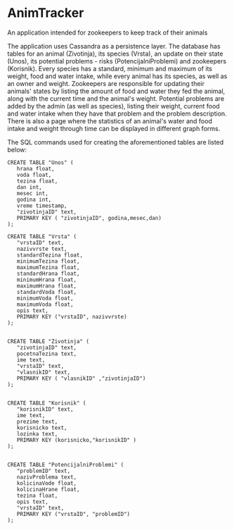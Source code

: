 # AnimTracker
An application intended for zookeepers to keep track of their animals

The application uses Cassandra as a persistence layer. The database has tables for an animal (Zivotinja), its species (Vrsta), an update on their state (Unos), its potential problems - risks (PotencijalniProblemi) and zookeepers (Korisnik).
 Every species has a standard, minimum and maximum of its weight, food and water intake, while every animal has its species, as well as an owner and weight. Zookeepers are responsible for updating their animals' states by listing the amount of food and water they fed the animal, along 
 with the current time and the animal's weight. Potential problems are added by the admin (as well as species), listing their weight, current food and water intake when they have that problem and the problem description.
 There is also a page where the statistics of an animal's water and food intake and weight through time can be displayed in different graph forms.

 The SQL commands used for creating the aforementioned tables are listed below:

 ```
CREATE TABLE "Unos" (
    hrana float,
    voda float,
    tezina float,
    dan int,
    mesec int,
    godina int,
    vreme timestamp,
    "zivotinjaID" text,
    PRIMARY KEY ( "zivotinjaID", godina,mesec,dan)
);

CREATE TABLE "Vrsta" (
    "vrstaID" text,
    nazivvrste text,
    standardTezina float,
    minimumTezina float,
    maximumTezina float,
    standardHrana float,
    minimumHrana float,
    maximumHrana float,
    standardVoda float,
    minimumVoda float,
    maximumVoda float,
    opis text,
    PRIMARY KEY ("vrstaID", nazivvrste)
);


CREATE TABLE "Zivotinja" (
    "zivotinjaID" text,
    pocetnaTezina text,
    ime text,
    "vrstaID" text,
    "vlasnikID" text,
    PRIMARY KEY ( "vlasnikID" ,"zivotinjaID")
);


CREATE TABLE "Korisnik" (
    "korisnikID" text,
    ime text,
    prezime text,
    korisnicko text,
    lozinka text,
    PRIMARY KEY (korisnicko,"korisnikID" )
);


CREATE TABLE "PotencijalniProblemi" (
    "problemID" text,
    nazivProblema text,
    kolicinaVode float,
    kolicinaHrane float,
    tezina float,
    opis text,
    "vrstaID" text,
    PRIMARY KEY ("vrstaID", "problemID")
);
```
